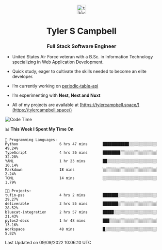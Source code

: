 <p align="center">
<a href="https://www.linkedin.com/in/t36campbell" target="blank"><img align="center" src="https://ik.imagekit.io/t36campbell/Portfolio/linkedin.png.original_m8bbGgPh6.png" alt="t36campbell" height="30" width="30" /></a>
</p>
<h1 align="center">Tyler S Campbell</h1>
<h3 align="center">Full Stack Software Engineer</h3>

* United States Air Force veteran with a B.Sc. in Information Technology specializing in Web Application Development. 

* Quick study, eager to cultivate the skills needed to become an elite developer.

* I’m currently working on [periodic-table-api](https://github.com/t36campbell/periodic-table-api)

* I’m experimenting with **Nest, Next and Nuxt**

* All of my projects are available at [https://tylercampbell.space/](https://tylercampbell.space/)

<!--START_SECTION:waka-->
![Code Time](http://img.shields.io/badge/Code%20Time-1%2C786%20hrs%209%20mins-blue)

📊 **This Week I Spent My Time On** 

```text
💬 Programming Languages: 
Python                   6 hrs 47 mins       ████████████░░░░░░░░░░░░░   49.24% 
TypeScript               4 hrs 26 mins       ████████░░░░░░░░░░░░░░░░░   32.28% 
YAML                     1 hr 23 mins        ██░░░░░░░░░░░░░░░░░░░░░░░   10.14% 
Markdown                 18 mins             ░░░░░░░░░░░░░░░░░░░░░░░░░   2.24% 
TOML                     14 mins             ░░░░░░░░░░░░░░░░░░░░░░░░░   1.79%

🐱‍💻 Projects: 
tufin-pss                4 hrs 2 mins        ███████░░░░░░░░░░░░░░░░░░   29.27% 
deliverable              3 hrs 55 mins       ███████░░░░░░░░░░░░░░░░░░   28.52% 
bluecat-integration      2 hrs 57 mins       █████░░░░░░░░░░░░░░░░░░░░   21.43% 
pytos2-docs              1 hr 48 mins        ███░░░░░░░░░░░░░░░░░░░░░░   13.16% 
Workspace                48 mins             █░░░░░░░░░░░░░░░░░░░░░░░░   5.82%

```


 Last Updated on 09/09/2022 10:06:10 UTC
<!--END_SECTION:waka-->
